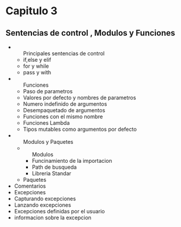 # Capitulo 3

## Sentencias de control , Modulos y Funciones

<ul>
<li>
<ul>Principales sentencias de control
<li>if,else y elif</li>
<li>for y while</li>
<li>pass y with</li>
</ul>
</li>
<li>
<ul>Funciones
<li>Paso de parametros</li>
<li>Valores por defecto y nombres de parametros</li>
<li>Numero indefinido de argumentos</li>
<li>Desempaquetado de argumentos</li>
<li>Funciones con el mismo nombre</li>
<li>Funciones Lambda</li>
<li>Tipos mutables como argumentos por defecto</li>
</ul>
</li>

<li>
<ul>Modulos y Paquetes
<li>
<ul>Modulos
<li>Funcinamiento de la importacion</li>
<li>Path de busqueda</li>
<li>Libreria Standar</li>
</ul>
</li>
<li>Paquetes</li>
</ul>
<li>Comentarios</li>
<li>Excepciones</li>
<li>Capturando excepciones</li>
<li>Lanzando excepciones</li>
<li>Excepciones definidas por el usuario</li>
<li>informacion sobre la excepcion</li>
</ul>
